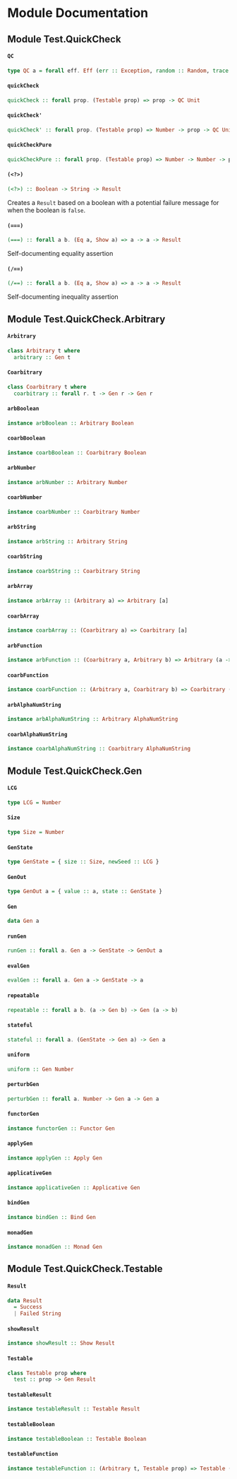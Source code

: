 # Module Documentation

## Module Test.QuickCheck

#### `QC`

``` purescript
type QC a = forall eff. Eff (err :: Exception, random :: Random, trace :: Trace | eff) a
```


#### `quickCheck`

``` purescript
quickCheck :: forall prop. (Testable prop) => prop -> QC Unit
```


#### `quickCheck'`

``` purescript
quickCheck' :: forall prop. (Testable prop) => Number -> prop -> QC Unit
```


#### `quickCheckPure`

``` purescript
quickCheckPure :: forall prop. (Testable prop) => Number -> Number -> prop -> [Result]
```


#### `(<?>)`

``` purescript
(<?>) :: Boolean -> String -> Result
```

Creates a `Result` based on a boolean with a potential failure message for
when the boolean is `false`.

#### `(===)`

``` purescript
(===) :: forall a b. (Eq a, Show a) => a -> a -> Result
```

Self-documenting equality assertion

#### `(/==)`

``` purescript
(/==) :: forall a b. (Eq a, Show a) => a -> a -> Result
```

Self-documenting inequality assertion


## Module Test.QuickCheck.Arbitrary

#### `Arbitrary`

``` purescript
class Arbitrary t where
  arbitrary :: Gen t
```


#### `Coarbitrary`

``` purescript
class Coarbitrary t where
  coarbitrary :: forall r. t -> Gen r -> Gen r
```


#### `arbBoolean`

``` purescript
instance arbBoolean :: Arbitrary Boolean
```


#### `coarbBoolean`

``` purescript
instance coarbBoolean :: Coarbitrary Boolean
```


#### `arbNumber`

``` purescript
instance arbNumber :: Arbitrary Number
```


#### `coarbNumber`

``` purescript
instance coarbNumber :: Coarbitrary Number
```


#### `arbString`

``` purescript
instance arbString :: Arbitrary String
```


#### `coarbString`

``` purescript
instance coarbString :: Coarbitrary String
```


#### `arbArray`

``` purescript
instance arbArray :: (Arbitrary a) => Arbitrary [a]
```


#### `coarbArray`

``` purescript
instance coarbArray :: (Coarbitrary a) => Coarbitrary [a]
```


#### `arbFunction`

``` purescript
instance arbFunction :: (Coarbitrary a, Arbitrary b) => Arbitrary (a -> b)
```


#### `coarbFunction`

``` purescript
instance coarbFunction :: (Arbitrary a, Coarbitrary b) => Coarbitrary (a -> b)
```


#### `arbAlphaNumString`

``` purescript
instance arbAlphaNumString :: Arbitrary AlphaNumString
```


#### `coarbAlphaNumString`

``` purescript
instance coarbAlphaNumString :: Coarbitrary AlphaNumString
```



## Module Test.QuickCheck.Gen

#### `LCG`

``` purescript
type LCG = Number
```


#### `Size`

``` purescript
type Size = Number
```


#### `GenState`

``` purescript
type GenState = { size :: Size, newSeed :: LCG }
```


#### `GenOut`

``` purescript
type GenOut a = { value :: a, state :: GenState }
```


#### `Gen`

``` purescript
data Gen a
```


#### `runGen`

``` purescript
runGen :: forall a. Gen a -> GenState -> GenOut a
```


#### `evalGen`

``` purescript
evalGen :: forall a. Gen a -> GenState -> a
```


#### `repeatable`

``` purescript
repeatable :: forall a b. (a -> Gen b) -> Gen (a -> b)
```


#### `stateful`

``` purescript
stateful :: forall a. (GenState -> Gen a) -> Gen a
```


#### `uniform`

``` purescript
uniform :: Gen Number
```


#### `perturbGen`

``` purescript
perturbGen :: forall a. Number -> Gen a -> Gen a
```


#### `functorGen`

``` purescript
instance functorGen :: Functor Gen
```


#### `applyGen`

``` purescript
instance applyGen :: Apply Gen
```


#### `applicativeGen`

``` purescript
instance applicativeGen :: Applicative Gen
```


#### `bindGen`

``` purescript
instance bindGen :: Bind Gen
```


#### `monadGen`

``` purescript
instance monadGen :: Monad Gen
```



## Module Test.QuickCheck.Testable

#### `Result`

``` purescript
data Result
  = Success 
  | Failed String
```


#### `showResult`

``` purescript
instance showResult :: Show Result
```


#### `Testable`

``` purescript
class Testable prop where
  test :: prop -> Gen Result
```


#### `testableResult`

``` purescript
instance testableResult :: Testable Result
```


#### `testableBoolean`

``` purescript
instance testableBoolean :: Testable Boolean
```


#### `testableFunction`

``` purescript
instance testableFunction :: (Arbitrary t, Testable prop) => Testable (t -> prop)
```